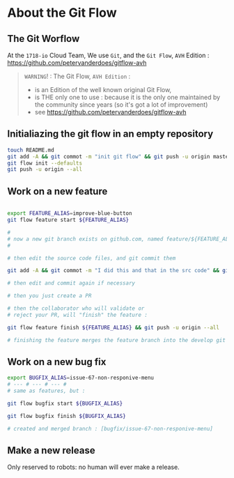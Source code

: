 # About the Git Flow

## The Git Worflow

At the `1718-io` Cloud Team, We use `Git`, and the `Git Flow`, `AVH` Edition : https://github.com/petervanderdoes/gitflow-avh

> `WARNING`! : The Git Flow, `AVH Edition` :
> * is an Edition of the well known original Git Flow,
> * is THE only one to use : because it is the only one maintained by the community since years (so it's got a lot of improvement)
> * see https://github.com/petervanderdoes/gitflow-avh


## Initialiazing  the git flow in an empty repository

```bash
touch README.md
git add -A && git commot -m "init git flow" && git push -u origin master
git flow init --defaults
git push -u origin --all

```

## Work on a new feature

```bash

export FEATURE_ALIAS=improve-blue-button
git flow feature start ${FEATURE_ALIAS}

#
# now a new git branch exists on github.com, named feature/${FEATURE_ALIAS}
#

# then edit the source code files, and git commit them

git add -A && git commot -m "I did this and that in the src code" && git push -u origin HEAD

# then edit and commit again if necessary

# then you just create a PR

# then the collaborator who will validate or
# reject your PR, will "finish" the feature :

git flow feature finish ${FEATURE_ALIAS} && git push -u origin --all

# finishing the feature merges the feature branch into the develop git branch


```


## Work on a new bug fix



```bash
export BUGFIX_ALIAS=issue-67-non-responive-menu
# --- # --- # --- #
# same as features, but :

git flow bugfix start ${BUGFIX_ALIAS}

git flow bugfix finish ${BUGFIX_ALIAS}

# created and merged branch : [bugfix/issue-67-non-responive-menu]
```


## Make a new release

Only reserved to robots: no human will ever make a release.
